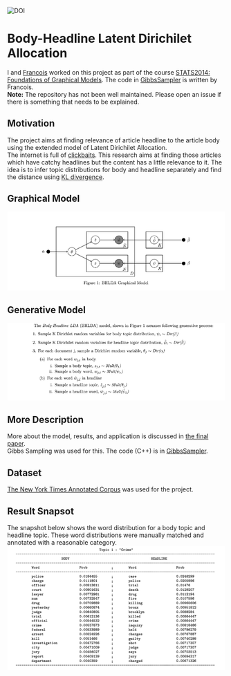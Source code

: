 ![DOI](https://zenodo.org/badge/27828589.svg)

# Body-Headline Latent Dirichilet Allocation
I and [Francois](https://www.linkedin.com/in/francoisfagan/) worked on this project as part of the course [STATS2014: Foundations of Graphical Models](http://www.cs.columbia.edu/~blei/fogm/2014F/index.html). The code in [GibbsSampler](/GibbsSampler/) is written by Francois. 
<br>
<b>Note:</b> The repository has not been well maintained. Please open an issue if there is something that needs to be explained.

## Motivation
The project aims at finding relevance of article headline to the article body using the extended model of Latent Dirichilet Allocation. <br>
The internet is full of [clickbaits](https://en.wikipedia.org/wiki/Clickbait). This research aims at finding those articles which have catchy headlines but the content has a little relevance to it. The idea is to infer topic distributions for body and headline separately and find the distance using [KL divergence](https://en.wikipedia.org/wiki/Kullback%E2%80%93Leibler_divergence).
## Graphical Model
![](./docs/Model.png)
## Generative Model
![](./docs/gen.png)
## More Description
More about the model, results, and application is discussed in [the final paper](./docs/main.pdf).
<br>
Gibbs Sampling was used for this. The code (C++) is in [GibbsSampler](./GibbsSampler).
## Dataset
[The New York Times Annotated Corpus](https://catalog.ldc.upenn.edu/ldc2008t19) was used for the project.
## Result Snapsot
The snapshot below shows the word distribution for a body topic and headline topic. These word distributions were manually matched and annotated with a reasonable category.
<br>
![](./docs/results.png)
